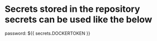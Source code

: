 # Secrets stored in the repository secrets can be used like the below
password: ${{ secrets.DOCKERTOKEN }}

